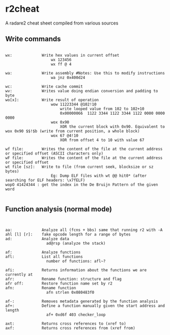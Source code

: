 # r2cheat
A radare2 cheat sheet compiled from various sources
## Write commands ##
<pre><code>
wx:             Write hex values in current offset
                    wx 123456
                    wx ff @ 4
                    
wa:             Write assembly #Notes: Use this to modify instructions 
                    wa jnz 0x400d24
                    
wc:             Write cache commit
wv:             Writes value doing endian conversion and padding to byte
wo[x]:          Write result of operation
                    wow 11223344 @102!10
                        write looped value from 102 to 102+10
                        0x00000066  1122 3344 1122 3344 1122 0000 0000 0000
                    wox 0x90
                        XOR the current block with 0x90. Equivalent to wox 0x90 $$!$b (write from current position, a whole block)
                    wox 67 @4!10
                        XOR from offset 4 to 10 with value 67
                        
wf file:        Writes the content of the file at the current address or specified offset (ASCII characters only)
wF file:        Writes the content of the file at the current address or specified offset
wt file [sz]:   Write to file (from current seek, blocksize or sz bytes)
                    Eg: Dump ELF files with wt @@ hit0* (after searching for ELF headers: \x7fELF)
wopO 41424344 : get the index in the De Bruijn Pattern of the given word

</code></pre>

## Function analysis (normal mode) ##
<pre><code>

aa:             Analyze all (fcns + bbs) same that running r2 with -A
ahl [l] [r]:    fake opcode length for a range of bytes
ad:             Analyze data
                  ad@rsp (analyze the stack)                  

af:             Analyze functions
afl:            List all functions
                  number of functions: afl~?
                  
afi:            Returns information about the functions we are currently at
afr:            Rename function: structure and flag
afr off:        Restore function name set by r2
afn:            Rename function
                  afn strlen 0x080483f0
                  
af-:            Removes metadata generated by the function analysis
af+:            Define a function manually given the start address and length
                  af+ 0xd6f 403 checker_loop
                  
axt:            Returns cross references to (xref to)
axf:            Returns cross references from (xref from)

</code></pre>

